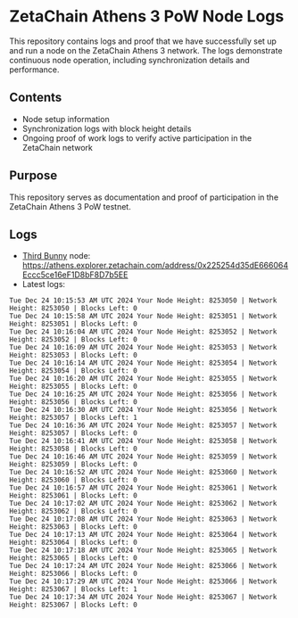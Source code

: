 # ZetaChain Athens 3 PoW Node Logs
This repository contains logs and proof that we have successfully set up and run a node on the ZetaChain Athens 3 network. The logs demonstrate continuous node operation, including synchronization details and performance.

## Contents
- Node setup information
- Synchronization logs with block height details
- Ongoing proof of work logs to verify active participation in the ZetaChain network

## Purpose
This repository serves as documentation and proof of participation in the ZetaChain Athens 3 PoW testnet.

## Logs

- [Third Bunny](https://thirdbunny.xyz/) node: https://athens.explorer.zetachain.com/address/0x225254d35dE666064Eccc5ce16eF1D8bF8D7b5EE
- Latest logs:
```
Tue Dec 24 10:15:53 AM UTC 2024 Your Node Height: 8253050 | Network Height: 8253050 | Blocks Left: 0
Tue Dec 24 10:15:58 AM UTC 2024 Your Node Height: 8253051 | Network Height: 8253051 | Blocks Left: 0
Tue Dec 24 10:16:04 AM UTC 2024 Your Node Height: 8253052 | Network Height: 8253052 | Blocks Left: 0
Tue Dec 24 10:16:09 AM UTC 2024 Your Node Height: 8253053 | Network Height: 8253053 | Blocks Left: 0
Tue Dec 24 10:16:14 AM UTC 2024 Your Node Height: 8253054 | Network Height: 8253054 | Blocks Left: 0
Tue Dec 24 10:16:20 AM UTC 2024 Your Node Height: 8253055 | Network Height: 8253055 | Blocks Left: 0
Tue Dec 24 10:16:25 AM UTC 2024 Your Node Height: 8253056 | Network Height: 8253056 | Blocks Left: 0
Tue Dec 24 10:16:30 AM UTC 2024 Your Node Height: 8253056 | Network Height: 8253057 | Blocks Left: 1
Tue Dec 24 10:16:36 AM UTC 2024 Your Node Height: 8253057 | Network Height: 8253057 | Blocks Left: 0
Tue Dec 24 10:16:41 AM UTC 2024 Your Node Height: 8253058 | Network Height: 8253058 | Blocks Left: 0
Tue Dec 24 10:16:46 AM UTC 2024 Your Node Height: 8253059 | Network Height: 8253059 | Blocks Left: 0
Tue Dec 24 10:16:52 AM UTC 2024 Your Node Height: 8253060 | Network Height: 8253060 | Blocks Left: 0
Tue Dec 24 10:16:57 AM UTC 2024 Your Node Height: 8253061 | Network Height: 8253061 | Blocks Left: 0
Tue Dec 24 10:17:02 AM UTC 2024 Your Node Height: 8253062 | Network Height: 8253062 | Blocks Left: 0
Tue Dec 24 10:17:08 AM UTC 2024 Your Node Height: 8253063 | Network Height: 8253063 | Blocks Left: 0
Tue Dec 24 10:17:13 AM UTC 2024 Your Node Height: 8253064 | Network Height: 8253064 | Blocks Left: 0
Tue Dec 24 10:17:18 AM UTC 2024 Your Node Height: 8253065 | Network Height: 8253065 | Blocks Left: 0
Tue Dec 24 10:17:24 AM UTC 2024 Your Node Height: 8253066 | Network Height: 8253066 | Blocks Left: 0
Tue Dec 24 10:17:29 AM UTC 2024 Your Node Height: 8253066 | Network Height: 8253067 | Blocks Left: 1
Tue Dec 24 10:17:34 AM UTC 2024 Your Node Height: 8253067 | Network Height: 8253067 | Blocks Left: 0
```
